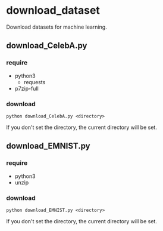 # download_dataset
Download datasets for machine learning.

## download_CelebA.py
### require

- python3
  - requests
- p7zip-full

### download

```
python download_CelebA.py <directory>
```
If you don't set the directory, the current directory will be set.

## download_EMNIST.py
### require

- python3
- unzip

### download

```
python download_EMNIST.py <directory>
```
If you don't set the directory, the current directory will be set.

